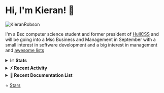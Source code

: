 
# Hi, I'm Kieran! 👋  

<p>
    <img src="https://komarev.com/ghpvc/?username=KieranRobson" alt="KieranRobson"/>       
</p>

I'm a Bsc computer science student and former president of [HullCSS](https://hullcss.org) and will be going into a Msc Business and Management in September with a small interest in software development and a big interest in management and [awesome lists](https://github.com/sindresorhus/awesome)


<!-- Stats -->
<details>
<summary><b>📈 Stats</b></summary>

![Metrics](/github-metrics.svg) 

</details>

<details>
<summary><b>⚡ Recent Activity</b></summary>

<!--START_SECTION:activity-->
1. 🎉 Merged PR [#2](https://github.com/KieranRobson/KieranRobson/pull/2) in [KieranRobson/KieranRobson](https://github.com/KieranRobson/KieranRobson)
2. 🎉 Merged PR [#1](https://github.com/KieranRobson/KieranRobson/pull/1) in [KieranRobson/KieranRobson](https://github.com/KieranRobson/KieranRobson)
3. 🗣 Commented on [#3055](https://github.com/awesome-selfhosted/awesome-selfhosted/issues/3055) in [awesome-selfhosted/awesome-selfhosted](https://github.com/awesome-selfhosted/awesome-selfhosted)
4. 🗣 Commented on [#3049](https://github.com/awesome-selfhosted/awesome-selfhosted/issues/3049) in [awesome-selfhosted/awesome-selfhosted](https://github.com/awesome-selfhosted/awesome-selfhosted)
5. 💪 Opened PR [#375](https://github.com/viatsko/awesome-vscode/pull/375) in [viatsko/awesome-vscode](https://github.com/viatsko/awesome-vscode)
6. 💪 Opened PR [#186](https://github.com/stefanbuck/awesome-browser-extensions-for-github/pull/186) in [stefanbuck/awesome-browser-extensions-for-github](https://github.com/stefanbuck/awesome-browser-extensions-for-github)
7. 💪 Opened PR [#28](https://github.com/j0hnm4r5/awesome-creative-technology/pull/28) in [j0hnm4r5/awesome-creative-technology](https://github.com/j0hnm4r5/awesome-creative-technology)
8. 💪 Opened PR [#200](https://github.com/matiassingers/awesome-readme/pull/200) in [matiassingers/awesome-readme](https://github.com/matiassingers/awesome-readme)
9. 💪 Opened PR [#142](https://github.com/AchoArnold/discount-for-student-dev/pull/142) in [AchoArnold/discount-for-student-dev](https://github.com/AchoArnold/discount-for-student-dev)
10. 💪 Opened PR [#4267](https://github.com/avelino/awesome-go/pull/4267) in [avelino/awesome-go](https://github.com/avelino/awesome-go)
<!--END_SECTION:activity-->

More Activity [Here](https://github.com/KieranRobson/KieranRobson/blob/main/RECENT-ACTIVITY.md)
</details>

<!-- Recent Documentation List -->
<details>
  <summary><b>📰 Recent Documentation List</b></summary>
    <p>
        
<!-- BLOG-POST-LIST:START -->
- [How to install Uptime Kuma](https://docs.kieranrobson.com//posts/how-to-setup-uptime-kuma/)
- [How to install NGINX proxy manager and Cloudlfare](https://docs.kieranrobson.com//posts/how-to-setup-nginx-proxy-manager-and-cloudflare-copy/)
- [How to install Docker and Docker Compose](https://docs.kieranrobson.com//posts/how-to-install-docker/)
- [How to install Portainer](https://docs.kieranrobson.com//posts/how-to-install-portainer/)
<!-- BLOG-POST-LIST:END -->

</p>
</details>



⭐ [Stars](https://github.com/KieranRobson/KieranRobson/blob/main/STARRED-REPOS.md)
